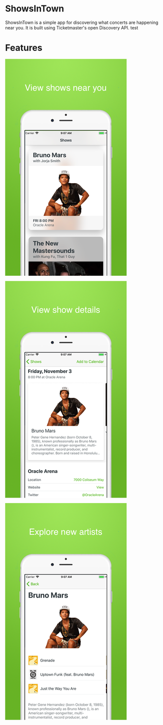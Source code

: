 # ShowsInTown

ShowsInTown is a simple app for discovering what concerts are happening near you. It is built using Ticketmaster's open Discovery API. test

# Features 

![Event List](ScreenShots/Events.png)

![Event Details](ScreenShots/EDP.png)

![Artist Details](ScreenShots/ADP.png)
